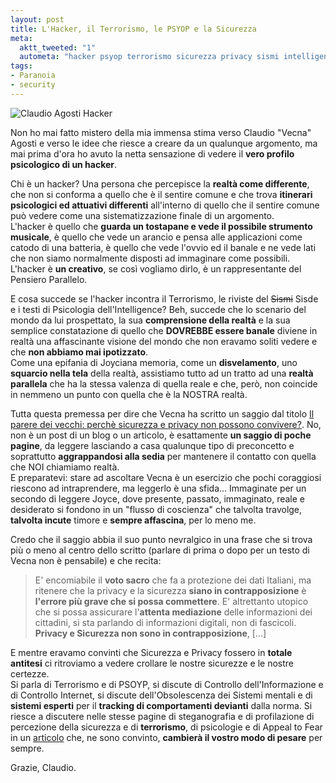 ```yaml
--- 
layout: post
title: L'Hacker, il Terrorismo, le PSYOP e la Sicurezza
meta: 
  aktt_tweeted: "1"
  autometa: "hacker psyop terrorismo sicurezza privacy sismi intelligence psicologia realt\xC3\xA0 vecna agosti claudio delirandom"
tags: 
- Paranoia
- security
---
```

![Claudio Agosti Hacker](http://www.lastknight.com/download/20070523_matrix1.jpg)

Non ho mai fatto mistero della mia immensa stima verso Claudio "Vecna" Agosti e verso le idee che riesce a creare da un qualunque argomento, ma mai prima d'ora ho avuto la netta sensazione di vedere il **vero profilo psicologico di un hacker**. 
  
Chi è un hacker? Una persona che percepisce la **realtà come differente**, che non si conforma a quello che è il sentire comune e che trova **itinerari psicologici ed attuativi differenti** all'interno di quello che il sentire comune può vedere come una sistematizzazione finale di un argomento.  
L'hacker è quello che **guarda un tostapane e vede il possibile strumento musicale**, è quello che vede un arancio e pensa alle applicazioni come catodo di una batteria, è quello che vede l'ovvio ed il banale e ne vede lati che non siamo normalmente disposti ad immaginare come possibili. L'hacker è **un creativo**, se così vogliamo dirlo, è un rappresentante del Pensiero Parallelo.  
  <!--more-->
E cosa succede se l'hacker incontra il Terrorismo, le riviste del <s>Sismi</s> Sisde e i testi di Psicologia dell'Intelligence? Beh, succede che lo scenario del mondo da lui prospettato, la sua **comprensione della realtà** e la sua semplice constatazione di quello che **DOVREBBE essere banale** diviene in realtà una affascinante visione del mondo che non eravamo soliti vedere e che **non abbiamo mai ipotizzato**.  
Come una epifania di Joyciana memoria, come un **disvelamento**, uno **squarcio nella tela** della realtà, assistiamo tutto ad un tratto ad una **realtà parallela** che ha la stessa valenza di quella reale e che, però, non coincide in nemmeno un punto con quella che è la NOSTRA realtà.  
  
Tutta questa premessa per dire che Vecna ha scritto un saggio dal titolo [Il parere dei vecchi: perchè sicurezza e privacy non possono convivere?](http://www.delirandom.net/x/privacy_e_sicurezza.htm). No, non è un post di un blog o un articolo, è esattamente **un saggio di poche pagine**, da leggere lasciando a casa qualunque tipo di preconcetto e soprattutto **aggrappandosi alla sedia** per mantenere il contatto con quella che NOI chiamiamo realtà.  
E preparatevi: stare ad ascoltare Vecna è un esercizio che pochi coraggiosi riescono ad intraprendere, ma leggerlo è una sfida... Immaginate per un secondo di leggere Joyce, dove presente, passato, immaginato, reale e desiderato si fondono in un "flusso di coscienza" che talvolta travolge, **talvolta incute** timore e **sempre affascina**, per lo meno me.  
  
Credo che il saggio abbia il suo punto nevralgico in una frase che si trova più o meno al centro dello scritto (parlare di prima o dopo per un testo di Vecna non è pensabile) e che recita:

> E' encomiabile il **voto sacro** che fa a protezione dei dati Italiani, ma ritenere che la privacy e la sicurezza **siano in contrapposizione** è **l'errore più grave che si possa commettere**. E' altrettanto utopico che si possa assicurare l'**attenta mediazione** delle informazioni dei cittadini, si sta parlando di informazioni digitali, non di fascicoli.  
> **Privacy e Sicurezza non sono in contrapposizione**, [...]
  
E mentre eravamo convinti che Sicurezza e Privacy fossero in **totale antitesi** ci ritroviamo a vedere crollare le nostre sicurezze e le nostre certezze.  
Si parla di Terrorismo e di PSOYP, si discute di Controllo dell'Informazione e di Controllo Internet, si discute dell'Obsolescenza dei Sistemi mentali e di **sistemi esperti** per il **tracking di comportamenti devianti** dalla norma. Si riesce a discutere nelle stesse pagine di steganografia e di profilazione di percezione della sicurezza e di **terrorismo**, di psicologie e di Appeal to Fear in un [articolo](http://www.delirandom.net/x/privacy_e_sicurezza.htm) che, ne sono convinto, **cambierà il vostro modo di pesare** per sempre.  
  
Grazie, Claudio.  
  
   
